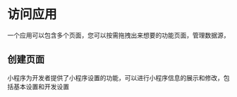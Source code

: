 # 访问应用
   一个应用可以包含多个页面，您可以按需拖拽出来想要的功能页面，管理数据源，

## 创建页面
   小程序为开发者提供了小程序设置的功能，可以进行小程序信息的展示和修改，包括基本设置和开发设置
